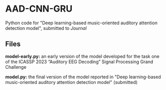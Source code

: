 # AAD-CNN-GRU
Python code for "Deep learning-based music-oriented auditory attention detection model", submitted to _Journal_
## Files
**model-early.py:** an early version of the model developed for the task one of the ICASSP 2023 “Auditory EEG Decoding” Signal Processing Grand Challenge

**model.py:** the final version of the model reported in "Deep learning-based music-oriented auditory attention detection model" (submitted)
